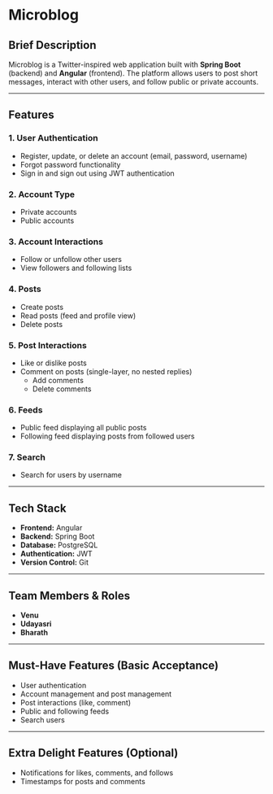# Microblog

## Brief Description

Microblog is a Twitter-inspired web application built with **Spring Boot** (backend) and **Angular** (frontend). The platform allows users to post short messages, interact with other users, and follow public or private accounts.

---

## Features

### 1. User Authentication

* Register, update, or delete an account (email, password, username)
* Forgot password functionality
* Sign in and sign out using JWT authentication

### 2. Account Type

* Private accounts
* Public accounts

### 3. Account Interactions

* Follow or unfollow other users
* View followers and following lists

### 4. Posts

* Create posts
* Read posts (feed and profile view)
* Delete posts

### 5. Post Interactions

* Like or dislike posts
* Comment on posts (single-layer, no nested replies)
  * Add comments
  * Delete comments

### 6. Feeds

* Public feed displaying all public posts
* Following feed displaying posts from followed users

### 7. Search

* Search for users by username

---

## Tech Stack

* **Frontend:** Angular
* **Backend:** Spring Boot
* **Database:** PostgreSQL
* **Authentication:** JWT
* **Version Control:** Git

---

## Team Members & Roles

* **Venu** 
* **Udayasri**
* **Bharath**

---

## Must-Have Features (Basic Acceptance)

* User authentication
* Account management and post management
* Post interactions (like, comment)
* Public and following feeds
* Search users

---

## Extra Delight Features (Optional)

* Notifications for likes, comments, and follows
* Timestamps for posts and comments
